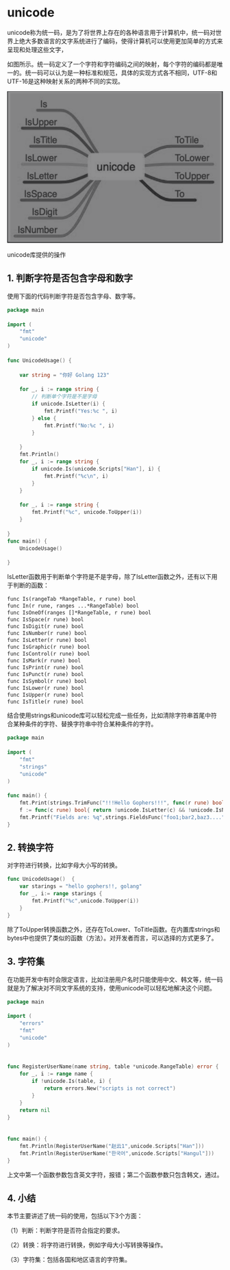 # unicode

unicode称为统一码，是为了将世界上存在的各种语言用于计算机中，统一码对世界上绝大多数语言的文字系统进行了编码，使得计算机可以使用更加简单的方式来呈现和处理这些文字，

如图所示。统一码定义了一个字符和字符编码之间的映射，每个字符的编码都是唯一的。统一码可以认为是一种标准和规范，具体的实现方式各不相同，UTF-8和UTF-16是这种映射关系的两种不同的实现。

![](../../_static/image-20220707100930156.png)

unicode库提供的操作



## 1. 判断字符是否包含字母和数字

使用下面的代码判断字符是否包含字母、数字等。

```go
package main

import (
	"fmt"
	"unicode"
)

func UnicodeUsage() {

	var string = "你好 Golang 123"

	for _, i := range string {
        // 判断单个字符是不是字母
		if unicode.IsLetter(i) {
			fmt.Printf("Yes:%c ", i)
		} else {
			fmt.Printf("No:%c ", i)
		}

	}
	fmt.Println()
	for _, i := range string {
		if unicode.Is(unicode.Scripts["Han"], i) {
			fmt.Printf("%c\n", i)
		}
	}

	for _, i := range string {
		fmt.Printf("%c", unicode.ToUpper(i))
	}

}
func main() {
	UnicodeUsage()

}
```



IsLetter函数用于判断单个字符是不是字母，除了IsLetter函数之外，还有以下用于判断的函数：

```
func Is(rangeTab *RangeTable, r rune) bool
func In(r rune, ranges ...*RangeTable) bool
func IsOneOf(ranges []*RangeTable, r rune) bool
func IsSpace(r rune) bool
func IsDigit(r rune) bool
func IsNumber(r rune) bool
func IsLetter(r rune) bool
func IsGraphic(r rune) bool
func IsControl(r rune) bool
func IsMark(r rune) bool
func IsPrint(r rune) bool
func IsPunct(r rune) bool
func IsSymbol(r rune) bool
func IsLower(r rune) bool
func IsUpper(r rune) bool
func IsTitle(r rune) bool
```

结合使用strings和unicode库可以轻松完成一些任务，比如清除字符串首尾中符合某种条件的字符、替换字符串中符合某种条件的字符。

```go
package main

import (
	"fmt"
	"strings"
	"unicode"
)

func main() {
	fmt.Print(strings.TrimFunc("!!!Hello Gophers!!!", func(r rune) bool{return !unicode.IsLetter(r)&& !unicode.IsNumber(r)}))
	f := func(c rune) bool{ return !unicode.IsLetter(c) && !unicode.IsNumber(c)}
	fmt.Printf("Fields are: %q",strings.FieldsFunc("foo1;bar2,baz3....",f))
}
```

## 2. 转换字符

对字符进行转换，比如字母大小写的转换。

```go
func UnicodeUsage()  {
	var starings = "hello gophers!!, golang"
	for _, i:= range starings {
		fmt.Printf("%c",unicode.ToUpper(i))
	}
}
```

除了ToUpper转换函数之外，还存在ToLower、ToTitle函数。在内置库strings和bytes中也提供了类似的函数（方法）。对开发者而言，可以选择的方式更多了。



## 3. 字符集

在功能开发中有时会限定语言，比如注册用户名时只能使用中文、韩文等，统一码就是为了解决对不同文字系统的支持，使用unicode可以轻松地解决这个问题。

```go
package main

import (
	"errors"
	"fmt"
	"unicode"
)


func RegisterUserName(name string, table *unicode.RangeTable) error {
	for _, i := range name {
		if !unicode.Is(table, i) {
			return errors.New("scripts is not correct")
		}
	}
	return nil
}


func main() {
	fmt.Println(RegisterUserName("赵云1",unicode.Scripts["Han"]))
	fmt.Println(RegisterUserName("한국어",unicode.Scripts["Hangul"]))
}
```

上文中第一个函数参数包含英文字符，报错；第二个函数参数只包含韩文，通过。

## 4. 小结

本节主要讲述了统一码的使用，包括以下3个方面：

（1）判断：判断字符是否符合指定的要求。

（2）转换：将字符进行转换，例如字母大小写转换等操作。

（3）字符集：包括各国和地区语言的字符集。



